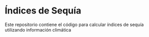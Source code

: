 # Índices de Sequía

Este repositorio contiene el código para calcular índices de sequía utilizando
información climática
